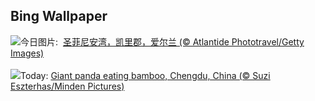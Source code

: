 ## Bing Wallpaper
![](https://www.bing.com/th?id=OHR.StFiniansBay_ZH-CN8655586052_UHD.jpg&w=1000)今日图片: &nbsp;[圣菲尼安湾，凯里郡，爱尔兰 (© Atlantide Phototravel/Getty Images)](https://www.bing.com/th?id=OHR.StFiniansBay_ZH-CN8655586052_UHD.jpg)
<br><br/>
![](https://www.bing.com/th?id=OHR.BambooPanda_EN-US2038899729_UHD.jpg&w=1000)Today: [Giant panda eating bamboo, Chengdu, China (© Suzi Eszterhas/Minden Pictures)](https://www.bing.com/th?id=OHR.BambooPanda_EN-US2038899729_UHD.jpg)
<br><br/>
